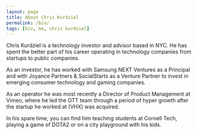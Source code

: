 ```yaml
---
layout: page
title: About Chris Kurdziel
permalink: /bio/
tags: [bio, me, chris kurdziel]
---
```



Chris Kurdziel is a technology investor and advisor based in NYC. He has spent the better part of his career operating in technology companies from startups to public companies. 

As an investor, he has worked with Samsung NEXT Ventures as a Principal and with Joyance Partners & SocialStarts as a Venture Partner to invest in emerging consumer technology and gaming companies.

As an operator he was most recently a Director of Product Management at Vimeo, where he led the OTT team through a period of hyper growth after the startup he worked at (VHX) was acquired. 

In his spare time, you can find him teaching students at Cornell Tech, playing a game of DOTA2 or on a city playground with his kids.
